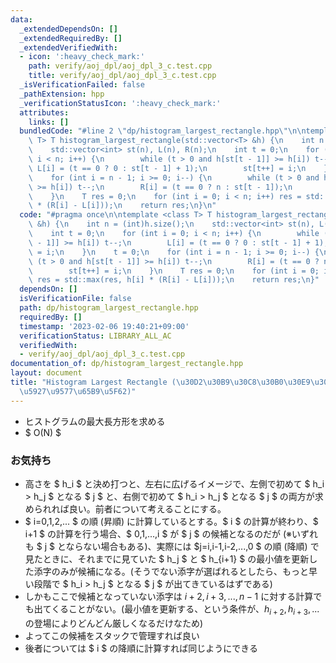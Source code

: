 ```yaml
---
data:
  _extendedDependsOn: []
  _extendedRequiredBy: []
  _extendedVerifiedWith:
  - icon: ':heavy_check_mark:'
    path: verify/aoj_dpl/aoj_dpl_3_c.test.cpp
    title: verify/aoj_dpl/aoj_dpl_3_c.test.cpp
  _isVerificationFailed: false
  _pathExtension: hpp
  _verificationStatusIcon: ':heavy_check_mark:'
  attributes:
    links: []
  bundledCode: "#line 2 \"dp/histogram_largest_rectangle.hpp\"\n\ntemplate <class\
    \ T> T histogram_largest_rectangle(std::vector<T> &h) {\n    int n = (int)h.size();\n\
    \    std::vector<int> st(n), L(n), R(n);\n    int t = 0;\n    for (int i = 0;\
    \ i < n; i++) {\n        while (t > 0 and h[st[t - 1]] >= h[i]) t--;\n       \
    \ L[i] = (t == 0 ? 0 : st[t - 1] + 1);\n        st[t++] = i;\n    }\n    t = 0;\n\
    \    for (int i = n - 1; i >= 0; i--) {\n        while (t > 0 and h[st[t - 1]]\
    \ >= h[i]) t--;\n        R[i] = (t == 0 ? n : st[t - 1]);\n        st[t++] = i;\n\
    \    }\n    T res = 0;\n    for (int i = 0; i < n; i++) res = std::max(res, h[i]\
    \ * (R[i] - L[i]));\n    return res;\n}\n"
  code: "#pragma once\n\ntemplate <class T> T histogram_largest_rectangle(std::vector<T>\
    \ &h) {\n    int n = (int)h.size();\n    std::vector<int> st(n), L(n), R(n);\n\
    \    int t = 0;\n    for (int i = 0; i < n; i++) {\n        while (t > 0 and h[st[t\
    \ - 1]] >= h[i]) t--;\n        L[i] = (t == 0 ? 0 : st[t - 1] + 1);\n        st[t++]\
    \ = i;\n    }\n    t = 0;\n    for (int i = n - 1; i >= 0; i--) {\n        while\
    \ (t > 0 and h[st[t - 1]] >= h[i]) t--;\n        R[i] = (t == 0 ? n : st[t - 1]);\n\
    \        st[t++] = i;\n    }\n    T res = 0;\n    for (int i = 0; i < n; i++)\
    \ res = std::max(res, h[i] * (R[i] - L[i]));\n    return res;\n}"
  dependsOn: []
  isVerificationFile: false
  path: dp/histogram_largest_rectangle.hpp
  requiredBy: []
  timestamp: '2023-02-06 19:40:21+09:00'
  verificationStatus: LIBRARY_ALL_AC
  verifiedWith:
  - verify/aoj_dpl/aoj_dpl_3_c.test.cpp
documentation_of: dp/histogram_largest_rectangle.hpp
layout: document
title: "Histogram Largest Rectangle (\u30D2\u30B9\u30C8\u30B0\u30E9\u30E0\u306E\u6700\
  \u5927\u9577\u65B9\u5F62)"
---
```


- ヒストグラムの最大長方形を求める
- $ O(N) $

### お気持ち

- 高さを $ h_i $ と決め打つと、左右に広げるイメージで、左側で初めて $ h_i > h_j $ となる $ j $ と、右側で初めて $ h_i > h_j $ となる $ j $ の両方が求められれば良い。前者について考えることにする。
- $ i=0,1,2,... $ の順 (昇順) に計算しているとする。$ i $ の計算が終わり、$ i+1 $ の計算を行う場合、$ 0,1,...,i $ が $ j $ の候補となるのだが (※いずれも $ j $ とならない場合もある)、実際には $j=i,i-1,i-2,...,0 $ の順 (降順) で見たときに、それまでに見ていた $ h_j $ と $ h_{i+1} $ の最小値を更新した添字のみが候補になる。(そうでない添字が選ばれるとしたら、もっと早い段階で $ h_i > h_j $ となる $ j $ が出てきているはずである)
- しかもここで候補となっていない添字は $i+2,i+3,...,n-1$ に対する計算でも出てくることがない。(最小値を更新する、という条件が、$h_{i+2}, h_{i+3},...$ の登場によりどんどん厳しくなるだけなため)
- よってこの候補をスタックで管理すれば良い
- 後者については $ i $ の降順に計算すれば同じようにできる
